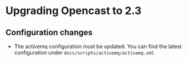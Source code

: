 # Upgrading Opencast to 2.3

## Configuration changes

* The activemq configuration must be updated. You can find the latest configuration under `docs/scripts/activemq/activemq.xml`.